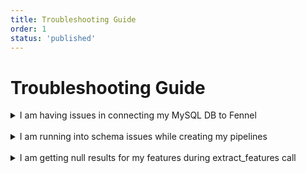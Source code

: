 ```yaml
---
title: Troubleshooting Guide
order: 1
status: 'published'
---
```


# Troubleshooting Guide

<details style={{fontSize: '1.25rem'}}>

<summary style={{fontSize: '1.5rem'}}>I am having issues in connecting my MySQL DB to Fennel</summary>

Some users have reported that they could not connect to Amazon RDS MySQL or MariaDB. This can be diagnosed with the error message: `Cannot create a PoolableConnectionFactory`. To solve this issue please set **`jdbc_params` ** to **** `enabledTLSProtocols=TLSv1.2`&#x20;
</details>

<br/>

<details style={{fontSize: '1.25rem'}}>

<summary style={{fontSize: '1.5rem'}}>I am running into schema issues while creating my pipelines</summary>

To debug this issue you can print the schema of the intermediate datasets in your pipeline. You can do this by adding calling the `.schema()` method on the dataset.&#x20;

```python
filtered_ds = activity.filter(lambda df: df["action_type"] == "report")
print(filtered_ds.schema())
```

</details>

<br/>

<details style={{fontSize: '1.25rem'}}>

<summary style={{fontSize: '1.5rem'}}>I am getting null results for my features during extract_features call </summary>

It might be helpful to print the current data that is stored in the datasets that you are using to extract features.
You can do this by calling :
`client.get_dataset_df(dataset_name) ` and printing the resultant dataframe.&#x20;

Please note that this debug functionality is only available in the mock client. To debug issues in prod, you need to use
the metadata APIs exposed by Fennel.&#x20;

Another possibility is that the timestamps for the datasets are equal to or ahead of the current time. Since fennel
ensures that everything is point in time correct, this can result in null values for the features.&#x20;

</details>
